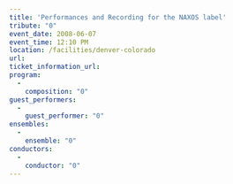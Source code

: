 ```yaml
---
title: 'Performances and Recording for the NAXOS label'
tribute: "0"
event_date: 2008-06-07
event_time: 12:10 PM
location: /facilities/denver-colorado
url: 
ticket_information_url: 
program: 
  -
    composition: "0"
guest_performers: 
  -
    guest_performer: "0"
ensembles: 
  -
    ensemble: "0"
conductors: 
  -
    conductor: "0"
---
```

